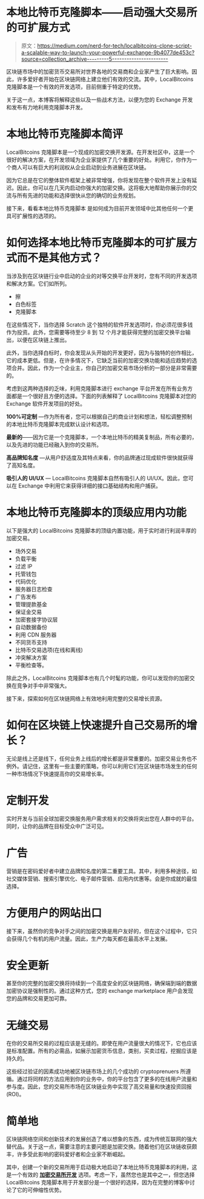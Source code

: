 # 本地比特币克隆脚本——启动强大交易所的可扩展方式

> 原文：<https://medium.com/nerd-for-tech/localbitcoins-clone-script-a-scalable-way-to-launch-your-powerful-exchange-9b4077de453c?source=collection_archive---------5----------------------->

区块链市场中的加密货币交易所对世界各地的交易商和企业家产生了巨大影响。因此，许多爱好者开始在区块链网络上建立他们有效的交流。其中，LocalBitcoins 克隆脚本是一个有效的开发选项，目前侧重于特定的优势。

关于这一点，本博客将解释这些以及一些战术方法，以便为您的 Exchange 开发和发布有力地利用克隆脚本开发。

# 本地比特币克隆脚本简评

LocalBitcoins 克隆脚本是一个现成的加密交换开发源。在开发社区中，这是一个很好的解决方案，在开发领域为企业家提供了几个重要的好处。利用它，你作为一个商人可以有巨大的利润权从企业启动到业务进展在区块链。

因为它总是在它的整体软件框架上被非常增强，你将发现在整个软件开发上没有延迟。因此，你可以在几天内启动你强大的加密交换。这将极大地帮助你展示你的交流与所有先进的功能和选择很快从您的确切的业务规划。

接下来，看看本地比特币克隆脚本 是如何成为目前开发领域中比其他任何一个更具可扩展性的选项的。

# 如何选择本地比特币克隆脚本的可扩展方式而不是其他方式？

当涉及到在区块链行业中启动的企业的对等交换平台开发时，您有不同的开发选项和解决方案。它们如所列。

*   擦
*   白色标签
*   克隆脚本

在这些情况下，当你选择 Scratch 这个独特的软件开发选项时，你必须花很多钱作为投资。此外，您需要等待至少 8 到 12 个月才能获得完整的加密交换平台输出，以便在区块链上推出。

此外，当你选择白标时，你会发现从头开始的开发更好，因为与独特的创作相比，它的成本更低。但是，在许多情况下，它缺乏当前的加密交换功能和适应趋势的选项合并。因此，作为一个企业主，你自己的加密交易市场分析的一部分是非常需要的。

考虑到这两种选择的乏味，利用克隆脚本进行 exchange 平台开发在所有业务方面都是一个很好且方便的选择。下面的列表解释了 LocalBitcoins 克隆脚本对您的 Exchange 软件开发项目的好处。

**100%可定制** —作为所有者，您可以根据自己的商业计划和想法，轻松调整预制的本地比特币克隆脚本完成默认设计和选项。

**最新的**——因为它是一个克隆脚本，一个本地比特币的精美复制品，所有必要的，以及先进的功能已经融入到你的交易所。

**高品牌知名度** —从用户舒适度及其特点来看，你的品牌通过现成软件很快就获得了高知名度。

**吸引人的 UI/UX** — LocalBitcoins 克隆脚本自然有吸引人的 UI/UX。因此，您可以在 Exchange 中利用它来获得详细的接口基础结构和用户捕获。

# 本地比特币克隆脚本的顶级应用内功能

以下是强大的 LocalBitcoins 克隆脚本的顶级内置功能，用于实时进行利润丰厚的加密交易。

*   场外交易
*   负载平衡
*   过滤 IP
*   托管钱包
*   代码优化
*   服务器日志检查
*   广告发布
*   管理提款基金
*   保证金交易
*   加密套接字协议层
*   自动数据备份
*   利用 CDN 服务器
*   不同货币支持
*   比特币交易选项(在线和离线)
*   冲突解决方案
*   平衡检查等。

除此之外，LocalBitcoins 克隆脚本也有几个时髦的功能，你可以发现你的加密交换在竞争对手中非常强大。

接下来，探索如何在区块链网络上有效地利用完整的交易增长资源。

# 如何在区块链上快速提升自己交易所的增长？

无论是线上还是线下，任何业务上线后的增长都是非常重要的。加密交易业务也不例外。请记住，这里有一些主要的策略，你可以利用它们在区块链市场发生的任何一种市场情况下快速提高你的交易增长率。

# 定制开发

实时开发与当前全球加密交换服务用户需求相关的交换将突出您在人群中的平台。同时，让你的品牌在目标受众中广泛可见。

# 广告

营销是在密码爱好者中建立品牌知名度的第二重要工具。其中，利用多种途径，如社交媒体营销、搜索引擎优化、电子邮件营销、应用内优惠等。会是你成就的最佳选择。

# 方便用户的网站出口

接下来，虽然你的竞争对手之间的加密交换是用户友好的，但在这个过程中，它只会获得几个有机的用户流量。因此，生产力每天都在最高水平上发展。

# 安全更新

甚至你的完整的加密交换将持续到一个高度安全的区块链网络，确保端到端的数据加密协议是强制性的。通过这种方式，您的 exchange marketplace 用户会发现您的品牌和交易更加可靠。

# 无缝交易

在你的交易所交易的过程应该是无缝的。即使在用户流量很大的情况下，它也应该是标准配置。所有的必需品，如展示加密货币信息，类别，买卖过程，挖掘应该是持久的。

这些经过验证的因素成功地被区块链市场上的几个成功的 cryptoprenuers 所遵循。通过将同样的方法应用到你的业务中，你的平台包含了更多的在线用户流量和参与度。因此，您的交易所市场在区块链业务中实现了高交易量和快速投资回报(ROI)。

# 简单地

区块链网络空间和创新技术的发展创造了难以想象的东西，成为传统互联网的强大替代品。关于这一点，需要注意的主要问题是加密交换。随着他们在区块链收获颇丰，许多受此影响的密码爱好者和企业家不断崛起。

其中，创建一个新的交易所用于启动极大地启动了本地比特币克隆脚本的利用，这是一个有效的 [**加密交易所开发**](https://www.alwin.io/crypto-exchange-software) 选项。考虑一下，虽然您也是其中之一，但您选择 LocalBitcoins 克隆脚本用于开发部分是一个很好的选择，因为在完整的博客中讨论了它的可伸缩性优势。